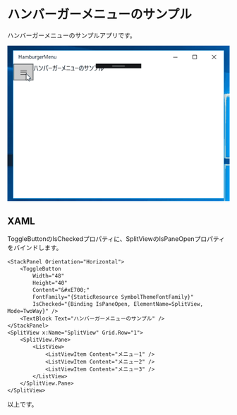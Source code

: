 # ハンバーガーメニューのサンプル

ハンバーガーメニューのサンプルアプリです。

![ハンバーガーメニューのサンプル](HamburgerMenu.gif)

## XAML

ToggleButtonのIsCheckedプロパティに、SplitViewのIsPaneOpenプロパティをバインドします。

    <StackPanel Orientation="Horizontal">
        <ToggleButton
            Width="48"
            Height="40"
            Content="&#xE700;"
            FontFamily="{StaticResource SymbolThemeFontFamily}"
            IsChecked="{Binding IsPaneOpen, ElementName=SplitView, Mode=TwoWay}" />
        <TextBlock Text="ハンバーガーメニューのサンプル" />
    </StackPanel>
    <SplitView x:Name="SplitView" Grid.Row="1">
        <SplitView.Pane>
            <ListView>
                <ListViewItem Content="メニュー1" />
                <ListViewItem Content="メニュー2" />
                <ListViewItem Content="メニュー3" />
            </ListView>
        </SplitView.Pane>
    </SplitView>

以上です。
